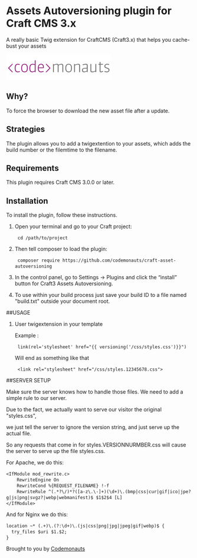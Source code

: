 # Assets Autoversioning plugin for Craft CMS 3.x

A really basic Twig extension for CraftCMS (Craft3.x) that helps you cache-bust your assets

![Screenshot](resources/img/codemonauts-logo.png)

## Why?

To force the browser to download the new asset file after a update.

## Strategies

The plugin allows you to add a twigextention to your assets, which adds the build number or the filemtime to the filename.

## Requirements

This plugin requires Craft CMS 3.0.0 or later.

## Installation

To install the plugin, follow these instructions.

1. Open your terminal and go to your Craft project:

        cd /path/to/project

2. Then tell composer to load the plugin:

        composer require https://github.com/codemonauts/craft-asset-autoversioning

3. In the control panel, go to Settings → Plugins and click the “install” button for Craft3 Assets Autoversioning.

4. To use within your build process just save your build ID to a file named "build.txt" outside your document root.

##USAGE

1. User twigextension in your template
    
    Example : 
    
        link(rel='stylesheet' href="{{ versioning('/css/styles.css')}}")
        
    Will end as something like that
        
        <link rel="stylesheet" href="/css/styles.12345678.css">
        

##SERVER SETUP

Make sure the server knows how to handle those files. We need to add a simple rule to our server. 

Due to the fact, we actually want to serve our visitor the original "styles.css",

we just tell the server to ignore the version string, and just serve up the actual file.

So any requests that come in for styles.VERSIONNURMBER.css will cause the server to serve up the file styles.css.

For Apache, we do this: 

    <IfModule mod_rewrite.c>
        RewriteEngine On
        RewriteCond %{REQUEST_FILENAME} !-f
        RewriteRule ^(.*?\/)*?([a-z\.\-]+)(\d+)\.(bmp|css|cur|gif|ico|jpe?g|js|png|svgz?|webp|webmanifest)$ $1$2$4 [L]
    </IfModule>

And for Nginx we do this:

    location ~* (.+)\.(?:\d+)\.(js|css|png|jpg|jpeg|gif|webp)$ {
      try_files $uri $1.$2;
    }

            

Brought to you by [Codemonauts](https://codemonauts.com)
